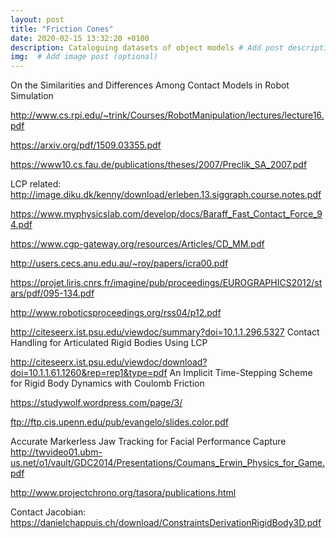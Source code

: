 ```yaml
---
layout: post
title: "Friction Cones"
date: 2020-02-15 13:32:20 +0100
description: Cataloguing datasets of object models # Add post description (optional)
img:  # Add image post (optional)
---
```



On the Similarities and Differences Among Contact Models in Robot Simulation

http://www.cs.rpi.edu/~trink/Courses/RobotManipulation/lectures/lecture16.pdf

https://arxiv.org/pdf/1509.03355.pdf

https://www10.cs.fau.de/publications/theses/2007/Preclik_SA_2007.pdf

LCP related: http://image.diku.dk/kenny/download/erleben.13.siggraph.course.notes.pdf

https://www.myphysicslab.com/develop/docs/Baraff_Fast_Contact_Force_94.pdf

https://www.cgp-gateway.org/resources/Articles/CD_MM.pdf

http://users.cecs.anu.edu.au/~roy/papers/icra00.pdf

https://projet.liris.cnrs.fr/imagine/pub/proceedings/EUROGRAPHICS2012/stars/pdf/095-134.pdf

http://www.roboticsproceedings.org/rss04/p12.pdf

http://citeseerx.ist.psu.edu/viewdoc/summary?doi=10.1.1.296.5327
Contact Handling for Articulated Rigid Bodies Using LCP

http://citeseerx.ist.psu.edu/viewdoc/download?doi=10.1.1.61.1260&rep=rep1&type=pdf
An Implicit Time-Stepping Scheme for Rigid Body Dynamics with Coulomb Friction

https://studywolf.wordpress.com/page/3/

ftp://ftp.cis.upenn.edu/pub/evangelo/slides.color.pdf

Accurate Markerless Jaw Tracking for Facial Performance Capture 
http://twvideo01.ubm-us.net/o1/vault/GDC2014/Presentations/Coumans_Erwin_Physics_for_Game.pdf


http://www.projectchrono.org/tasora/publications.html

Contact Jacobian: https://danielchappuis.ch/download/ConstraintsDerivationRigidBody3D.pdf

